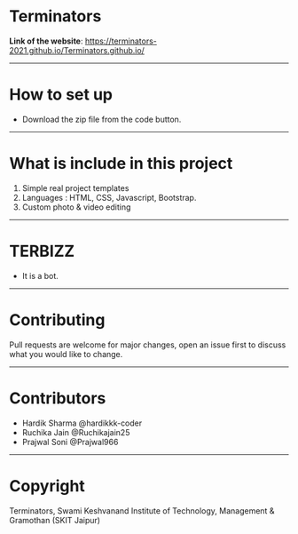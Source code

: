 # Terminators
**Link of the website**: https://terminators-2021.github.io/Terminators.github.io/

---

# How to set up
  - Download the zip file from the code button.

---

# What is include in this project
1. Simple real project templates
2. Languages : HTML, CSS, Javascript, Bootstrap.
3. Custom photo & video editing 

---

# TERBIZZ
  - It is a bot.

---

# Contributing
Pull requests are welcome for major changes, open an issue first to discuss what you would like to change.

---

# Contributors
  - Hardik Sharma @hardikkk-coder
  - Ruchika Jain @Ruchikajain25
  - Prajwal Soni @Prajwal966

---

# Copyright

Terminators, Swami Keshvanand Institute of Technology, Management & Gramothan (SKIT Jaipur)
